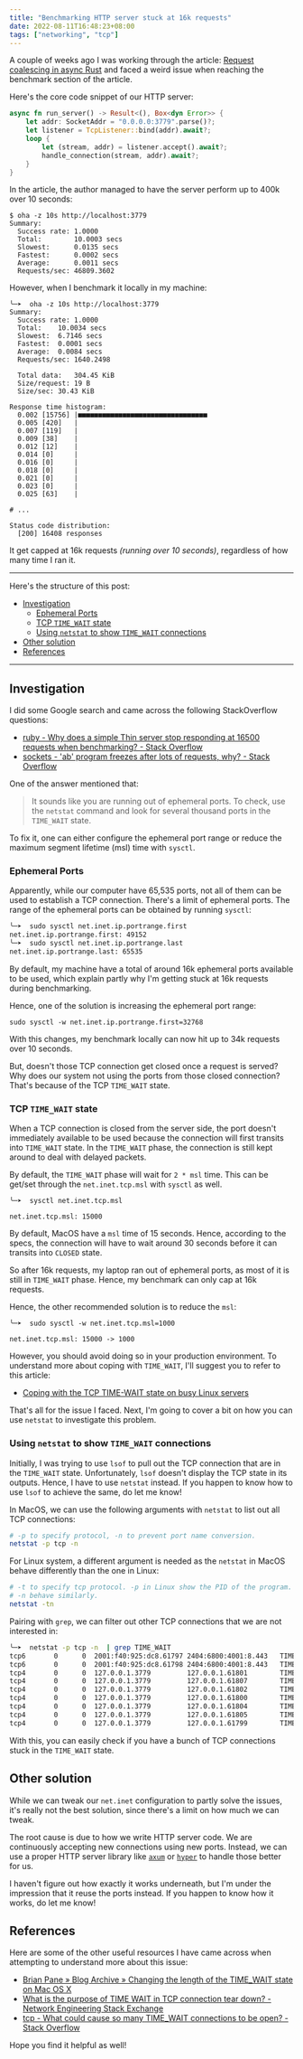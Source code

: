 ```yaml
---
title: "Benchmarking HTTP server stuck at 16k requests"
date: 2022-08-11T16:48:23+08:00
tags: ["networking", "tcp"]
---
```


A couple of weeks ago I was working through the article:
[Request coalescing in async Rust](https://fasterthanli.me/articles/request-coalescing-in-async-rust)
and faced a weird issue when reaching the benchmark section of the article.

Here's the core code snippet of our HTTP server:

```rust
async fn run_server() -> Result<(), Box<dyn Error>> {
    let addr: SocketAddr = "0.0.0.0:3779".parse()?;
    let listener = TcpListener::bind(addr).await?;
    loop {
        let (stream, addr) = listener.accept().await?;
        handle_connection(stream, addr).await?;
    }
}
```

In the article, the author managed to have the server perform up to 400k over
10 seconds:

```
$ oha -z 10s http://localhost:3779
Summary:
  Success rate: 1.0000
  Total:        10.0003 secs
  Slowest:      0.0135 secs
  Fastest:      0.0002 secs
  Average:      0.0011 secs
  Requests/sec: 46809.3602
```

However, when I benchmark it locally in my machine:
```
╰─➤  oha -z 10s http://localhost:3779
Summary:
  Success rate:	1.0000
  Total:	10.0034 secs
  Slowest:	6.7146 secs
  Fastest:	0.0001 secs
  Average:	0.0084 secs
  Requests/sec:	1640.2498

  Total data:	304.45 KiB
  Size/request:	19 B
  Size/sec:	30.43 KiB

Response time histogram:
  0.002 [15756] |■■■■■■■■■■■■■■■■■■■■■■■■■■■■■■■■
  0.005 [420]   |
  0.007 [119]   |
  0.009 [38]    |
  0.012 [12]    |
  0.014 [0]     |
  0.016 [0]     |
  0.018 [0]     |
  0.021 [0]     |
  0.023 [0]     |
  0.025 [63]    |

# ...

Status code distribution:
  [200] 16408 responses
```

It get capped at 16k requests _(running over 10 seconds)_, regardless of how many time I ran it.

---

Here's the structure of this post:

- [Investigation](#investigation)
  - [Ephemeral Ports](#ephemeral-ports)
  - [TCP `TIME_WAIT` state](#tcp-time_wait-state)
  - [Using `netstat` to show `TIME_WAIT` connections](#using-netstat-to-show-time_wait-connections)
- [Other solution](#other-solution)
- [References](#references)

---

## Investigation

I did some Google search and came across the following StackOverflow questions:

- [ruby - Why does a simple Thin server stop responding at 16500 requests when benchmarking? - Stack Overflow](https://stackoverflow.com/questions/9156537/why-does-a-simple-thin-server-stop-responding-at-16500-requests-when-benchmarkin)
- [sockets - 'ab' program freezes after lots of requests, why? - Stack Overflow](https://stackoverflow.com/questions/1216267/ab-program-freezes-after-lots-of-requests-why/6699135#6699135)

One of the answer mentioned that:

> It sounds like you are running out of ephemeral ports. To check, use the `netstat` command and look for several thousand ports in the `TIME_WAIT` state.

To fix it, one can either configure the ephemeral port range or reduce the maximum segment lifetime
(msl) time with `sysctl`.

### Ephemeral Ports

Apparently, while our computer have 65,535 ports, not all of them can be used
to establish a TCP connection. There's a limit of ephemeral ports. The range of the ephemeral ports
can be obtained by running `sysctl`:

```bash
╰─➤  sudo sysctl net.inet.ip.portrange.first
net.inet.ip.portrange.first: 49152
╰─➤  sudo sysctl net.inet.ip.portrange.last
net.inet.ip.portrange.last: 65535
```
By default, my machine have a total of around 16k ephemeral ports available to
be used, which explain partly why I'm getting stuck at 16k requests during
benchmarking.

Hence, one of the solution is increasing the ephemeral port range:

```
sudo sysctl -w net.inet.ip.portrange.first=32768
```

With this changes, my benchmark locally can now hit up to 34k requests over 10
seconds.

But, doesn't those TCP connection get closed once a request is served? Why does
our system not using the ports from those closed connection? That's because of
the TCP `TIME_WAIT` state.

### TCP `TIME_WAIT` state

When a TCP connection is closed from the server side, the port doesn't
immediately available to be used because the connection will first transits
into `TIME_WAIT` state.  In the `TIME_WAIT` phase, the connection is still kept
around to deal with delayed packets.

By default, the `TIME_WAIT` phase will wait for `2 * msl` time. This can be get/set through
the `net.inet.tcp.msl` with `sysctl` as well.

```
╰─➤  sysctl net.inet.tcp.msl

net.inet.tcp.msl: 15000
```

By default, MacOS have a `msl` time of 15 seconds. Hence, according to the
specs, the connection will have to wait around 30 seconds before it can
transits into `CLOSED` state.

So after 16k requests, my laptop ran out of ephemeral ports, as most of it is
still in `TIME_WAIT` phase. Hence,  my benchmark can only cap at 16k requests.

Hence, the other recommended solution is to reduce the `msl`:

```
╰─➤  sudo sysctl -w net.inet.tcp.msl=1000

net.inet.tcp.msl: 15000 -> 1000
```
However, you should avoid doing so in your production environment. To
understand more about coping with `TIME_WAIT`, I'll suggest you to refer to
this article:

- [Coping with the TCP TIME-WAIT state on busy Linux servers](https://vincent.bernat.ch/en/blog/2014-tcp-time-wait-state-linux)

That's all for the issue I faced. Next, I'm going to cover a bit on how you can use
`netstat` to investigate this problem.

### Using `netstat` to show `TIME_WAIT` connections

Initially, I was trying to use `lsof` to pull out the TCP connection that are
in the `TIME_WAIT` state. Unfortunately, `lsof` doesn't display the TCP state
in its outputs. Hence, I have to use `netstat` instead. If you happen to
know how to use `lsof` to achieve the same, do let me know!

In MacOS, we can use the following arguments with `netstat` to list out all TCP
connections:

```bash
# -p to specify protocol, -n to prevent port name conversion.
netstat -p tcp -n
```

For Linux system, a different argument is needed as the `netstat` in MacOS
behave differently than the one in Linux:

```bash
# -t to specify tcp protocol. -p in Linux show the PID of the program.
# -n behave similarly.
netstat -tn
```

Pairing with `grep`, we can filter out other TCP connections that we are not
interested in:

```bash
╰─➤  netstat -p tcp -n  | grep TIME_WAIT
tcp6       0      0  2001:f40:925:dc8.61797 2404:6800:4001:8.443   TIME_WAIT
tcp6       0      0  2001:f40:925:dc8.61798 2404:6800:4001:8.443   TIME_WAIT
tcp4       0      0  127.0.0.1.3779         127.0.0.1.61801        TIME_WAIT
tcp4       0      0  127.0.0.1.3779         127.0.0.1.61807        TIME_WAIT
tcp4       0      0  127.0.0.1.3779         127.0.0.1.61802        TIME_WAIT
tcp4       0      0  127.0.0.1.3779         127.0.0.1.61800        TIME_WAIT
tcp4       0      0  127.0.0.1.3779         127.0.0.1.61804        TIME_WAIT
tcp4       0      0  127.0.0.1.3779         127.0.0.1.61805        TIME_WAIT
tcp4       0      0  127.0.0.1.3779         127.0.0.1.61799        TIME_WAIT
```

With this, you can easily check if you have a bunch of TCP connections stuck
in the `TIME_WAIT` state.

## Other solution

While we can tweak our `net.inet` configuration to partly solve the issues,
it's really not the best solution, since there's a limit on how much we can
tweak.

The root cause is due to how we write HTTP server code. We are continuously
accepting new connections using new ports. Instead, we can use a proper HTTP server
library like [`axum`][0] or [`hyper`][1] to handle those better for us.

I haven't figure out how exactly it works underneath, but I'm under the
impression that it reuse the ports instead. If you happen to know how it works,
do let me know!

## References

Here are some of the other useful resources I have came across when attempting to
understand more about this issue:

- [Brian Pane » Blog Archive » Changing the length of the TIME_WAIT state on Mac OS X](http://web.archive.org/web/20090210151520/http://www.brianp.net/2008/10/03/changing-the-length-of-the-time_wait-state-on-mac-os-x/)
- [What is the purpose of TIME WAIT in TCP connection tear down? - Network Engineering Stack Exchange](https://networkengineering.stackexchange.com/questions/19581/what-is-the-purpose-of-time-wait-in-tcp-connection-tear-down)
- [tcp - What could cause so many TIME_WAIT connections to be open? - Stack Overflow](https://stackoverflow.com/questions/33177370/what-could-cause-so-many-time-wait-connections-to-be-open)

Hope you find it helpful as well!

[0]: https://github.com/tokio-rs/axum
[1]: https://github.com/hyperium/hyper
